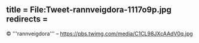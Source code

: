 title = File:Tweet-rannveigdora-1117o9p.jpg
redirects =
---

© '''rannveigdora''' – https://pbs.twimg.com/media/C1CL98JXcAAdV0q.jpg